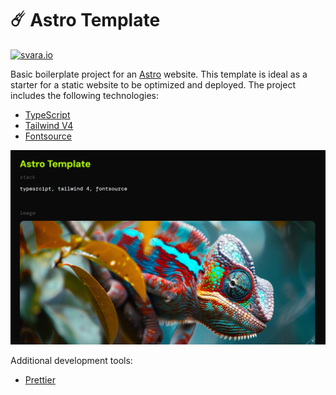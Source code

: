 # ☄️ Astro Template

[![svara.io](https://svara.io/assets/badge.svg)](https://svara.io/)

Basic boilerplate project for an [Astro](https://astro.build/) website. This template is ideal as a starter for a static
website to be optimized and deployed. The project includes the following technologies:

- [TypeScript](https://www.typescriptlang.org/)
- [Tailwind V4](https://tailwindcss.com/blog/tailwindcss-v4)
- [Fontsource](https://fontsource.org/)

![Screen](./docs/screen.png)

Additional development tools:

- [Prettier](https://prettier.io/)
